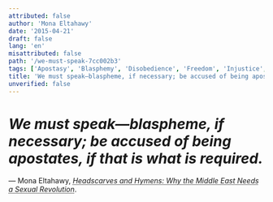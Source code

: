```yaml
---
attributed: false
author: 'Mona Eltahawy'
date: '2015-04-21'
draft: false
lang: 'en'
misattributed: false
path: '/we-must-speak-7cc002b3'
tags: ['Apostasy', 'Blasphemy', 'Disobedience', 'Freedom', 'Injustice', 'Justice', 'Opperssion']
title: 'We must speak—blaspheme, if necessary; be accused of being apostates, if that is what is required.'
unverified: false
---
```


# *We must speak—blaspheme, if necessary; be accused of being apostates, if that is what is required.*
&mdash; Mona Eltahawy, <cite><abbr title="ISBN-13: 9780865478039">Headscarves and Hymens: Why the Middle East Needs a Sexual Revolution</abbr></cite>.

